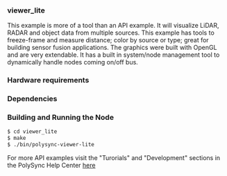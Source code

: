 ### viewer_lite
This example is more of a tool than an API example.
It will visualize LiDAR, RADAR and object data from multiple sources.
This example has tools to freeze-frame and measure distance; color by source or type; great for building sensor fusion applications.
The graphics were built with OpenGL and are very extendable.
It has a built in system/node management tool to dynamically handle nodes coming on/off bus.

### Hardware requirements

### Dependencies

### Building and Running the Node
```bash
$ cd viewer_lite
$ make
$ ./bin/polysync-viewer-lite 
```

For more API examples visit the "Turorials" and "Development" sections in the PolySync Help Center [here](https://help.polysync.io/articles/)
